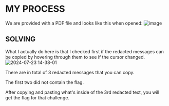 # MY PROCESS

We are provided with a PDF file and looks like this when opened:
![image](https://github.com/user-attachments/assets/d1722611-b70b-40fa-8c88-5a05fb5d1d7b)

## SOLVING

What I actually do here is that I checked first if the redacted messages can be copied by hovering through them to see if the cursor changed.
![2024-07-23 14-38-01](https://github.com/user-attachments/assets/0bc547d4-6a15-43ec-a48b-dd29ed62f030)

There are in total of 3 redacted messages that you can copy.

The first two did not contain the flag.

After copying and pasting what's inside of the 3rd redacted text, you will get the flag for that challenge.

